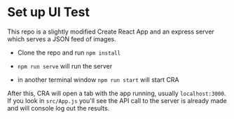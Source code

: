 # Set up UI Test

This repo is a slightly modified Create React App and an express server which serves a JSON feed of images.

  

- Clone the repo and run `npm install`

- `npm run serve` will run the server

- in another terminal window `npm run start` will start CRA

  

After this, CRA will open a tab with the app running, usually `localhost:3000`. If you look in `src/App.js` you'll see the API call to the server is already made and will console log out the results.
